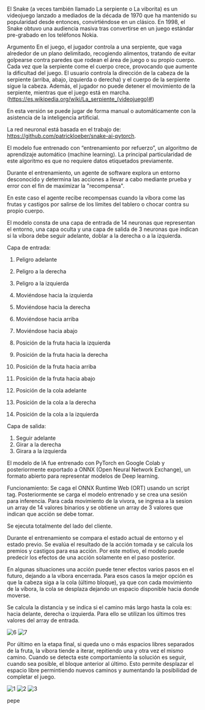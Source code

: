 El Snake (a veces también llamado La serpiente o La viborita) es un videojuego lanzado a mediados de la década de 1970 que ha mantenido su popularidad desde entonces, convirtiéndose en un clásico. En 1998, el Snake obtuvo una audiencia masiva tras convertirse en un juego estándar pre-grabado en los teléfonos Nokia.

Argumento
En el juego, el jugador controla a una serpiente, que vaga alrededor de un plano delimitado, recogiendo alimentos, tratando de evitar golpearse contra paredes que rodean el área de juego o su propio cuerpo. Cada vez que la serpiente come el cuerpo crece, provocando que aumente la dificultad del juego. El usuario controla la dirección de la cabeza de la serpiente (arriba, abajo, izquierda o derecha) y el cuerpo de la serpiente sigue la cabeza. Además, el jugador no puede detener el movimiento de la serpiente, mientras que el juego está en marcha.
(https://es.wikipedia.org/wiki/La_serpiente_(videojuego)#)

En esta versión se puede jugar de forma manual o automáticamente con la asistencia de la inteligencia artificial.

La red neuronal está basada en el trabajo de: https://github.com/patrickloeber/snake-ai-pytorch.

El modelo fue entrenado con “entrenamiento por refuerzo”, un algoritmo de aprendizaje automático (machine learning). 
La principal particularidad de este algoritmo es que no requiere datos etiquetados previamente.

Durante el entrenamiento, un agente de software explora un entorno desconocido y determina las acciones a llevar a cabo mediante prueba y error con el fin de maximizar la "recompensa".

En este caso el agente recibe recompensas cuando la víbora come las frutas y castigos por salirse de los límites del tablero o chocar contra su propio cuerpo.

El modelo consta de una capa de entrada de 14 neuronas que representan el entorno, una capa oculta y una capa de salida de 3 neuronas que indican si la víbora debe seguir adelante, doblar a la derecha o a la izquierda.

Capa de entrada:
1.	Peligro adelante
2.	Peligro a la derecha
3.	Peligro a la izquierda

4.	Moviéndose hacia la izquierda
5.	Moviéndose hacia la derecha
6.	Moviéndose hacia arriba
7.	Moviéndose hacia abajo

8.	Posición de la fruta hacia la izquierda
9.	Posición de la fruta hacia la derecha
10.	Posición de la fruta hacia arriba
11.	Posición de la fruta hacia abajo

12.	Posición de la cola adelante
13.	Posición de la cola a la derecha
14.	Posición de la cola a la izquierda

Capa de salida:
1.	Seguir adelante
2.	Girar a la derecha
3.	Girara a la izquierda

El modelo de IA fue entrenado con PyTorch en Google Colab y posteriormente exportado a ONNX (Open Neural Network Exchange), un formato abierto para representar modelos de Deep learning.

Funcionamiento:
Se caga el ONNX Runtime Web (ORT) usando un script tag.
Posteriormente se carga el modelo entrenado y se crea una sesión para inferencia.
Para cada movimiento de la vivora, se ingresa a la sesion un array de 14 valores binarios y se obtiene un array de 3 valores que indican que acción se debe tomar.

Se ejecuta totalmente del lado del cliente.

Durante el entrenamiento se compara el estado actual de entorno y el estado previo.
Se evalúa el resultado de la acción tomada y se calcula los premios y castigos para esa acción.
Por este motivo, el modelo puede predecir los efectos de una acción solamente en el paso posterior.

En algunas situaciones una acción puede tener efectos varios pasos en el futuro, dejando a la víbora encerrada.
Para esos casos la mejor opción es que la cabeza siga a la cola (último bloque), ya que con cada movimiento de la víbora, la cola se desplaza dejando un espacio disponible hacia donde moverse.

Se calcula la distancia y se indica si el camino más largo hasta la cola es: hacia delante, derecha o izquierda.
Para ello se utilizan los últimos tres valores del array de entrada.

![6](https://github.com/ElMarcelis/Snake/assets/135712335/0e5bc765-5ea7-4fd5-9e88-38da0fc14c14)
![7](https://github.com/ElMarcelis/Snake/assets/135712335/9aa261d6-9e40-4449-8fb3-42fe6296ca43)

Por último en la etapa final, si queda uno o más espacios libres separados de la fruta, la víbora tiende a iterar, repitiendo una y otra vez el mismo camino.
Cuando se detecta este comportamiento la solución es seguir, cuando sea posible, el bloque anterior al último.
Esto permite desplazar el espacio libre permintiendo nuevos caminos y aumentando la posibilidad de completar el juego.

![1](https://github.com/ElMarcelis/Snake/assets/135712335/d9f96549-2e14-4f7c-a252-2b658c5f186d)
![2](https://github.com/ElMarcelis/Snake/assets/135712335/e4d777b7-a2e1-4407-bdea-7318ce02ce86)
![3](https://github.com/ElMarcelis/Snake/assets/135712335/eeb7496d-fa8e-4987-8a18-4565a4ea860e)


pepe